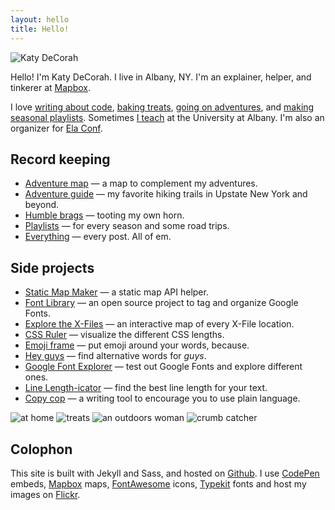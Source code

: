 ```yaml
---
layout: hello
title: Hello!
---
```


<img src="{{site.image}}" class="hello-header" alt="Katy DeCorah">

<p class="lead">Hello! I'm Katy DeCorah. I live in Albany, NY. I'm an explainer, helper, and tinkerer at <a href="//www.mapbox.com">Mapbox</a>.</p>

I love [writing about code](/card-catalog/#code), [baking treats](/card-catalog/#epicurean), [going on adventures](/card-catalog/#adventures), and [making seasonal playlists](/card-catalog/#playlists). Sometimes [I teach](/card-catalog/#teaching) at the University at Albany. I'm also an organizer for [Ela Conf](http://elaconf.com/).

## Record keeping

* [Adventure map](/map) &mdash; a map to complement my adventures.
* [Adventure guide](/adventure-guide) &mdash; my favorite hiking trails in Upstate New York and beyond.
* [Humble brags](/humble-brags) &mdash; tooting my own horn.
* [Playlists](/playlists) &mdash; for every season and some road trips.
* [Everything](/everything) &mdash; every post. All of em.

## Side projects

* [Static Map Maker](http://staticmapmaker.com/) &mdash; a static map API helper.
* [Font Library](http://katydecorah.com/font-library/) &mdash; an open source project to tag and organize Google Fonts.
* [Explore the X-Files](https://www.mapbox.com/x-files/) &mdash; an interactive map of every X-File location.
* [CSS Ruler](http://katydecorah.com/css-ruler/) &mdash; visualize the different CSS lengths.
* [Emoji frame](http://katydecorah.com/emoji-frame/) &mdash; put emoji around your words, because.
* [Hey guys](http://katydecorah.com/hey-guys/) &mdash; find alternative words for <em>guys</em>.
* [Google Font Explorer](http://katydecorah.com/google-font-explorer/) &mdash; test out Google Fonts and explore different ones.
* [Line Length-icator](http://katydecorah.com/linelengthicator/) &mdash; find the best line length for your text.
* [Copy cop](http://katydecorah.com/copy-cop/) &mdash; a writing tool to encourage you to use plain language.

<div class="post">
<div class="photos">
<img src="https://c1.staticflickr.com/1/448/18664258796_988f31b102_c.jpg" class="img-fourths" alt="at home">
<img src="https://c1.staticflickr.com/1/530/18664287626_4c32e59e7e_c.jpg" class="img-fourths" alt="treats">
<img src="https://farm1.staticflickr.com/588/21917162186_67041fbcf4_c.jpg" class="img-fourths" alt="an outdoors woman">
<img src="https://farm2.staticflickr.com/1638/24488621791_efba4eeaea_c.jpg" class="img-fourths" alt="crumb catcher">
</div>
</div>


## Colophon

This site is built with Jekyll and Sass, and hosted on [Github](https://github.com/katydecorah/katydecorah.github.com). I use [CodePen](http://codepen.io/) embeds, [Mapbox](https://www.mapbox.com/developers/api/static/) maps, [FontAwesome](http://fortawesome.github.io/Font-Awesome/icons/) icons,  [Typekit](https://typekit.com/) fonts and host my images on [Flickr](https://www.flickr.com/).
